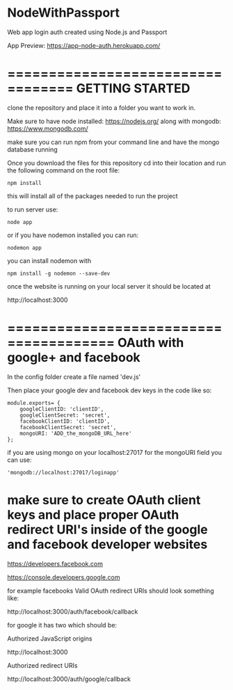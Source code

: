 # NodeWithPassport

Web app login auth created using Node.js and Passport

App Preview: https://app-node-auth.herokuapp.com/

==================================
GETTING STARTED
=======================
clone the repository and place it into a folder you want to work in.

Make sure to have node installed: https://nodejs.org/
along with mongodb: https://www.mongodb.com/

make sure you can run npm from your command line and have the mongo database running

Once you download the files for this repository cd into their location and run the following command on the root file:
```
npm install
```
this will install all of the packages needed to run the project

to run server use:
```
node app
```
or if you have nodemon installed you can run:
```
nodemon app
```
you can install nodemon with
```
npm install -g nodemon --save-dev
```
once the website is running on your local server it should be located at

http://localhost:3000


=======================================
OAuth with google+ and facebook
===========================
In the config folder create a file named
'dev.js'

Then place your google dev and facebook dev keys in the code like so:
```
module.exports= {
    googleClientID: 'clientID',
    googleClientSecret: 'secret',
    facebookClientID: 'clientID',
    facebookClientSecret: 'secret',
    mongoURI: 'ADD_the_mongoDB_URL_here'
};
```

if you are using mongo on your localhost:27017 for the mongoURI field you can use:
```
'mongodb://localhost:27017/loginapp'
```

# make sure to create OAuth client keys and place proper OAuth redirect URI's inside of the google and facebook developer websites

https://developers.facebook.com

https://console.developers.google.com

for example facebooks Valid OAuth redirect URIs should look something like:

http://localhost:3000/auth/facebook/callback

for google it has two which should be:

Authorized JavaScript origins

http://localhost:3000

Authorized redirect URIs

http://localhost:3000/auth/google/callback
